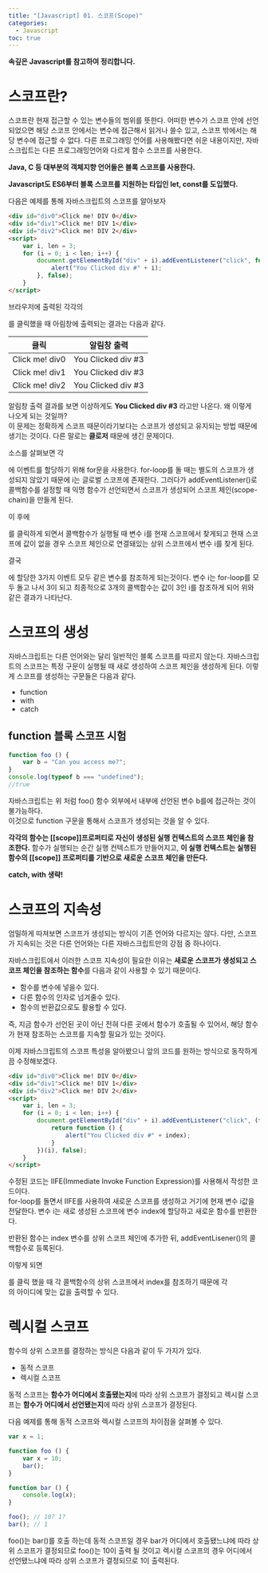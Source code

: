 ```yaml
---
title: "[Javascript] 01. 스코프(Scope)"
categories: 
  - Javascript
toc: true
---
```


**속깊은 Javascript를 참고하여 정리합니다.**

# 스코프란?

스코프란 현재 접근할 수 있는 변수들의 범위를 뜻한다. 어떠한 변수가 스코프 안에 선언되었으면 해당 스코프 안에서는 변수에 접근해서 읽거나 쓸수 있고, 스코프 밖에서는 해당 변수에 접근할 수 없다. 다른 프로그래밍 언어를 사용해봤다면 쉬운 내용이지만, 자바스크립트는 다른 프로그래밍언어와 다르게 함수 스코프를 사용한다.

**Java, C 등 대부분의 객체지향 언어들은 블록 스코프를 사용한다.**

**Javascript도 ES6부터 블록 스코프를 지원하는 타입인 let, const를 도입했다.**

다음은 예제를 통해 자바스크립트의 스코프를 알아보자

```html
<div id="div0">Click me! DIV 0</div>
<div id="div1">Click me! DIV 1</div>
<div id="div2">Click me! DIV 2</div>
<script>
    var i, len = 3;
    for (i = 0; i < len; i++) {
        document.getElementById("div" + i).addEventListener("click", function () {
            alert("You Clicked div #" + i);
        }, false);
    }
</script>
```

브라우저에 출력된 각각의 <div>를 클릭했을 때 아림창에 출력되는 결과는 다음과 같다.

|클릭|알림창 출력|
|------|--------|
|Click me! div0|You Clicked div #3|
|Click me! div1|You Clicked div #3|
|Click me! div2|You Clicked div #3|

알림창 출력 결과를 보면 이상하게도 **You Clicked div #3** 라고만 나온다. 왜 이렇게 나오게 되는 것일까?  
이 문제는 정확하게 스코프 때문이라기보다는 스코프가 생성되고 유지되는 방법 때문에 생기는 것이다. 다른 말로는 **클로저** 때문에 생긴 문제이다.

소스를 살펴보면 각 <div>에 이벤트를 할당하기 위해 for문을 사용한다. for-loop를 돌 때는 별도의 스코프가 생성되지 않았기 때문에 i는 글로벌 스코프에 존재한다. 그러다가 addEventListener()로 콜백함수를 설정할 때 익명 함수가 선언되면서 스코프가 생성되어 스코프 체인(scope-chain)을 만들게 된다.

이 후에 <div>를 클릭하게 되면서 콜백함수가 실행될 때 변수 i를 현재 스코프에서 찾게되고 현재 스코프에 값이 없을 경우 스코프 체인으로 연결돼있는 상위 스코프에서 변수 i를 찾게 된다. 

결국 <div>에 할당한 3가지 이벤트 모두 같은 변수를 참조하게 되는것이다. 변수 i는 for-loop를 모두 돌고 나서 3이 되고 최종적으로 3개의 콜백함수는 값이 3인 i를 참조하게 되어 위와 같은 결과가 나타난다.

# 스코프의 생성

자바스크립트는 다른 언어와는 달리 일반적인 블록 스코프를 따르지 않는다. 자바스크립트의 스코프는 특정 구문이 실행될 때 새로 생성하여 스코프 체인을 생성하게 된다. 이렇게 스코프를 생성하는 구문들은 다음과 같다.

- function
- with
- catch

## function 블록 스코프 시험
```js
function foo () {
    var b = "Can you access me?";
}
console.log(typeof b === "undefined"); 
//true
```

자바스크립트는 위 처럼 foo() 함수 외부에서 내부에 선언된 변수 b를에 접근하는 것이 불가능하다.  
이것으로 function 구문을 통해서 스코프가 생성되는 것을 알 수 있다.

**각각의 함수는 [[scope]]프로퍼티로 자신이 생성된 실행 컨텍스트의 스코프 체인을 참조한다.** 함수가 실행되는 순간 실행 컨텍스트가 만들어지고, **이 실행 컨텍스트는 실행된 함수의 [[scope]] 프로퍼티를 기반으로 새로운 스코프 체인을 만든다.**

**catch, with 생략!**

# 스코프의 지속성

엄밀하게 따져보면 스코프가 생성되는 방식이 기존 언어와 다르지는 않다. 다만, 스코프가 지속되는 것은 다른 언어와는 다른 자바스크립트만의 강점 중 하나이다.

자바스크립트에서 이러한 스코프 지속성이 필요한 이유는 **새로운 스코프가 생성되고 스코프 체인을 참조하는 함수**를 다음과 같이 사용할 수 있기 때문이다.
- 함수를 변수에 넣을수 있다.
- 다른 함수의 인자로 넘겨줄수 있다.
- 함수의 반환값으로도 활용할 수 있다.

즉, 지금 함수가 선언된 곳이 아닌 전혀 다른 곳에서 함수가 호출될 수 있어서, 해당 함수가 현재 참조하는 스코프를 지속할 필요가 있는 것이다.

이제 자바스크립트의 스코프 특성을 알아봤으니 앞의 코드를 원하는 방식으로 동작하게끔 수정해보겠다.
```html
<div id="div0">Click me! DIV 0</div>
<div id="div1">Click me! DIV 1</div>
<div id="div2">Click me! DIV 2</div>
<script>
    var i, len = 3;
    for (i = 0; i < len; i++) {
        document.getElementById("div" + i).addEventListener("click", (function (index) {
            return function () {
                alert("You Clicked div #" + index);
            }
        })(i), false);
    }
</script>
```

수정된 코드는 IIFE(Immediate Invoke Function Expression)를 사용해서 작성한 코드이다.  
for-loop를 돌면서 IIFE를 사용하여 새로운 스코프를 생성하고 거기에 현재 변수 i값을 전달한다. 변수 i는 새로 생성된 스코프에 변수 index에 할당하고 새로운 함수를 반환한다.

반환된 함수는 index 변수를 상위 스코프 체인에 추가한 뒤, addEventLisener()의 콜백함수로 등록된다.

이렇게 되면 <div>를 클릭 했을 때 각 콜백함수의 상위 스코프에서 index를 참조하기 때문에 각 <div>의 아이디에 맞는 값을 출력할 수 있다.

# 렉시컬 스코프

함수의 상위 스코프를 결정하는 방식은 다음과 같이 두 가지가 있다. 
- 동적 스코프
- 렉시컬 스코프

동적 스코프는 **함수가 어디에서 호출됐는지**에 따라 상위 스코프가 결정되고 렉시컬 스코프는 **함수가 어디에서 선언됐는지**에 따라 상위 스코프가 결정된다.

다음 예제를 통해 동적 스코프와 렉시컬 스코프의 차이점을 살펴볼 수 있다.
```js
var x = 1;

function foo () {
    var x = 10;
    bar();
}

function bar () {
    console.log(x);
}

foo(); // 10? 1?
bar(); // 1
```

foo()는 bar()를 호출 하는데 동적 스코프일 경우 bar가 어디에서 호출됐느냐에 따라 상위 스코프가 결정되므로 foo()는 10이 출력 될 것이고 렉시컬 스코프의 경우 어디에서 선언됐느냐에 따라 상위 스코프가 결정되므로 1이 출력된다.